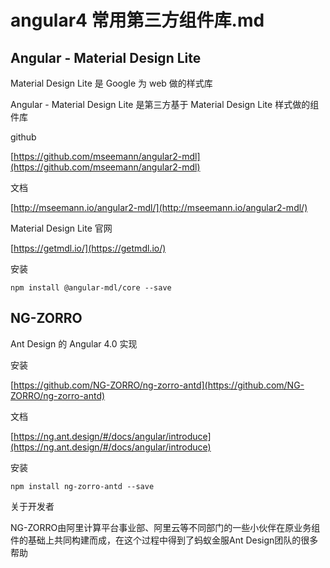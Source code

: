 # angular4 常用第三方组件库.md

##  Angular - Material Design Lite 

Material Design Lite 是 Google 为 web 做的样式库

Angular - Material Design Lite 是第三方基于 Material Design Lite 样式做的组件库

github

[https://github.com/mseemann/angular2-mdl](https://github.com/mseemann/angular2-mdl)

文档

[http://mseemann.io/angular2-mdl/](http://mseemann.io/angular2-mdl/)

Material Design Lite 官网

[https://getmdl.io/](https://getmdl.io/)

安装 

`npm install @angular-mdl/core --save`


## NG-ZORRO

Ant Design 的 Angular 4.0 实现

安装

[https://github.com/NG-ZORRO/ng-zorro-antd](https://github.com/NG-ZORRO/ng-zorro-antd)

文档

[https://ng.ant.design/#/docs/angular/introduce](https://ng.ant.design/#/docs/angular/introduce)

安装 

`npm install ng-zorro-antd --save`

关于开发者

NG-ZORRO由阿里计算平台事业部、阿里云等不同部门的一些小伙伴在原业务组件的基础上共同构建而成，在这个过程中得到了蚂蚁金服Ant Design团队的很多帮助


